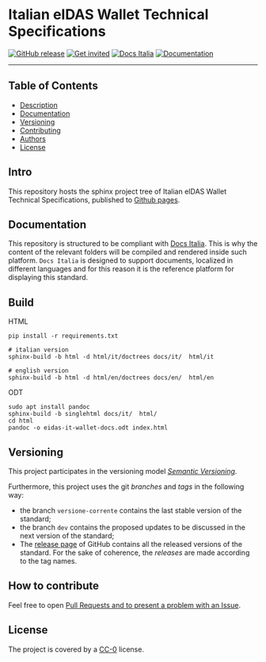 # Italian eIDAS Wallet Technical Specifications

[![GitHub release](https://img.shields.io/github/release/italia/eidas-it-wallet-docs.svg?style=plastic)](https://github.com/italia/eidas-it-wallet-docs/releases)
[![Get invited](https://slack.developers.italia.it/badge.svg)](https://slack.developers.italia.it/)
[![Docs Italia](https://docs.italia.it/media/static/projects/badges/passing.svg)](https://docs.italia.it/italia/eidas-it-wallet-docs/it/master/index.html)
[![Documentation](https://img.shields.io/badge/Documentation-Docs%20Italia-blue.svg)](https://docs.italia.it/italia/eidas-it-wallet-docs/)

---

## Table of Contents

- [Description](#description)
- [Documentation](#documentation)
- [Versioning](#versioning)
- [Contributing](#how-to-contribute)
- [Authors](#authors)
- [License](#license)

## Intro

This repository hosts the sphinx project tree of Italian eIDAS Wallet Technical Specifications, 
published to
[Github pages](https://italia.github.io/eidas-it-wallet-docs).

## Documentation

This repository is structured to be compliant with 
[Docs Italia](https://docs.italia.it/italia/developers-italia/publiccodeyml/it/master/index.html).
This is why the content of the relevant folders will be compiled and rendered inside such platform.
`Docs Italia` is designed to support documents, localized in different languages and for this
reason it is the reference platform for displaying this standard.


## Build

HTML
````
pip install -r requirements.txt

# italian version
sphinx-build -b html -d html/it/doctrees docs/it/  html/it

# english version
sphinx-build -b html -d html/en/doctrees docs/en/  html/en
````

ODT
````
sudo apt install pandoc
sphinx-build -b singlehtml docs/it/  html/
cd html
pandoc -o eidas-it-wallet-docs.odt index.html
````

## Versioning

This project participates in the versioning model  [*Semantic
Versioning*](https://semver.org/).

Furthermore, this project uses the git *branches* and *tags* in the following way:
* the branch `versione-corrente` contains the last stable version of the standard;
* the branch `dev` contains the proposed updates to be discussed in the next version of the standard;
* The [release page](https://github.com/italia/publiccode.yml/releases) of
  GitHub contains all the released versions of the standard. For the sake of coherence, the *releases* are made according to the tag names.

## How to contribute

Feel free to open [Pull Requests and to present a problem with an Issue](CONTRIBUTING.md).


## License

The project is covered by a [CC-0](LICENSE) license.
